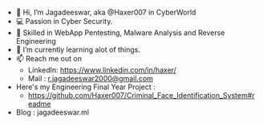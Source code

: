 - 👋 Hi, I’m Jagadeeswar, aka @Haxer007 in CyberWorld
- 💻 Passion in Cyber Security.
- 👀 Skilled in WebApp Pentesting, Malware Analysis and Reverse Engineering
- 🌱 I’m currently learning alot of things.
- 📫 Reach me out on 
     - LinkedIn: https://www.linkedin.com/in/haxer/
     - Mail    : r.jagadeeswar2000@gmail.com
- Here's my Engineering Final Year Project :
     -  https://github.com/Haxer007/Criminal_Face_Identification_System#readme
- Blog : jagadeeswar.ml 
<!---
Haxer007/Haxer007 is a ✨ special ✨ repository because its `README.md` (this file) appears on your GitHub profile.
You can click the Preview link to take a look at your changes.
--->
